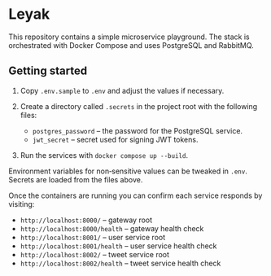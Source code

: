 # Leyak

This repository contains a simple microservice playground. The stack is orchestrated with Docker Compose and uses PostgreSQL and RabbitMQ.

## Getting started


1. Copy `.env.sample` to `.env` and adjust the values if necessary.

2. Create a directory called `.secrets` in the project root with the following files:
   - `postgres_password` – the password for the PostgreSQL service.
   - `jwt_secret` – secret used for signing JWT tokens.
3. Run the services with `docker compose up --build`.

Environment variables for non‑sensitive values can be tweaked in `.env`. Secrets are loaded from the files above.

Once the containers are running you can confirm each service responds by visiting:

- `http://localhost:8000/` – gateway root
- `http://localhost:8000/health` – gateway health check
- `http://localhost:8001/` – user service root
- `http://localhost:8001/health` – user service health check
- `http://localhost:8002/` – tweet service root
- `http://localhost:8002/health` – tweet service health check
